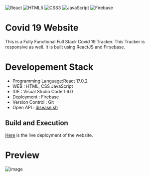 <img alt="React" src ="https://img.shields.io/badge/React-61DAFB.svg?&style=for-the-badge&logo=React&logoColor=white"/> <img alt="HTML5" src ="https://img.shields.io/badge/HTML5-E34F26.svg?&style=for-the-badge&logo=HTML5&logoColor=white"/> <img alt="CSS3" src ="https://img.shields.io/badge/CSS3-1572B6.svg?&style=for-the-badge&logo=CSS3&logoColor=white"/> <img alt="JavaScript" src ="https://img.shields.io/badge/JavaScript-F7DF1E.svg?&style=for-the-badge&logo=JavaScript&logoColor=white"/> <img alt="Firebase" src ="https://img.shields.io/badge/Firebase-FFCA28.svg?&style=for-the-badge&logo=Firebase&logoColor=white"/>


# Covid 19 Website

This is a Fully Functional Full Stack Covid 19 Tracker. This Tracker is responsive as well. It is built using ReactJS and Firsebase.

# Developement Stack
* Programming Language:React 17.0.2
* WEB : HTML, CSS JavaScript
* IDE : Visual Studio Code 1.6.0
* Deployment : Firebase
* Version Control : Git
* Open API : [disease.sh](https://disease.sh/docs/#/)
 

Build and Execution
-------------------------
[Here](https://covid19-website-6d2a6.web.app/) is the live deployment of the website.

# Preview

![image](https://user-images.githubusercontent.com/40187625/133163530-f3bb8fbb-e97c-4e0d-ac1c-802a5840b710.png)

